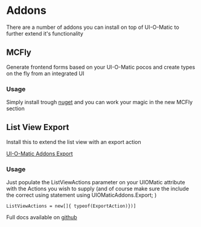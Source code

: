 # Addons #
There are a number of addons you can install on top of UI-O-Matic to further extend it's functionality

## MCFly

Generate frontend forms based on your UI-O-Matic pocos and create types on the fly from an integrated UI

### Usage

Simply install trough [nuget](https://www.nuget.org/packages/Nibble.Umbraco.UIOMatic.Addons.MCFly) and you can work your magic in the new MCFly section

## List View Export ##
Install this to extend the list view with an export action

[UI-O-Matic Addons Export ](https://www.nuget.org/packages/Nibble.Umbraco.UIOMatic.Addons.Export/)

### Usage ###
Just populate the ListViewActions parameter on your UIOMatic attribute with the Actions you wish to supply (and of course make sure the include the correct using statement using UIOMaticAddons.Export; )

    ListViewActions = new[]{ typeof(ExportAction)})]

Full docs available on [github](https://github.com/TimGeyssens/UIOMatic-Addons-Export)

